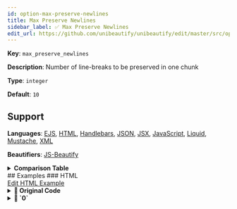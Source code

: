 ```yaml
---
id: option-max-preserve-newlines
title: Max Preserve Newlines
sidebar_label: ✅ Max Preserve Newlines
edit_url: https://github.com/unibeautify/unibeautify/edit/master/src/options.ts
---
```

**Key**: `max_preserve_newlines`

**Description**: Number of line-breaks to be preserved in one chunk

**Type**: `integer`

**Default**: `10`

## Support
**Languages**: [EJS](/docs/language-ejs.html), [HTML](/docs/language-html.html), [Handlebars](/docs/language-handlebars.html), [JSON](/docs/language-json.html), [JSX](/docs/language-jsx.html), [JavaScript](/docs/language-javascript.html), [Liquid](/docs/language-liquid.html), [Mustache](/docs/language-mustache.html), [XML](/docs/language-xml.html)

**Beautifiers**: [JS-Beautify](/docs/beautifier-js-beautify.html)

<details><summary><strong>Comparison Table</strong></summary>
| Language | [JS-Beautify](/docs/beautifier-js-beautify.html) |
| --- | --- |
| [EJS](/docs/language-ejs.html) | &#9989; |
| [HTML](/docs/language-html.html) | &#9989; |
| [Handlebars](/docs/language-handlebars.html) | &#9989; |
| [JSON](/docs/language-json.html) | &#9989; |
| [JSX](/docs/language-jsx.html) | &#9989; |
| [JavaScript](/docs/language-javascript.html) | &#9989; |
| [Liquid](/docs/language-liquid.html) | &#9989; |
| [Mustache](/docs/language-mustache.html) | &#9989; |
| [XML](/docs/language-xml.html) | &#9989; |
</details>
## Examples
### HTML
<div><a class="edit-page-link button" href="https://github.com/unibeautify/website/edit/master/docs/../examples/HTML/max_preserve_newlines.txt" target="_blank">Edit HTML Example</a></div>

<details><summary><strong>🚧 Original Code</strong></summary>
```HTML
<html>



<body>























<script>


console.log("hello world");


</script>


</body>



</html>
```
</details>
<details><summary><strong>🔧 `0`</strong></summary>
Using [JS-Beautify](/docs/beautifier-js-beautify.html) beautifier:
```HTML
<html>

<body>
  <script>
    console.log("hello world");
  </script>
</body>

</html>
```
<details><summary>Configuration</summary>
A `.unibeautify.json` file would look like the following:
```json
{
  "HTML": {
    "indent_size": 2,
    "indent_char": " ",
    "max_preserve_newlines": 0
  }
}
```
</details>
<details><summary>Difference from original</summary>
```diff
Index: 0
===================================================================
--- 0	Original
+++ 0	Beautified
@@ -1,42 +1,9 @@
 <html>␊
 ␊
-␊
-␊
 <body>␊
-␊
-␊
-␊
-␊
-␊
-␊
-␊
-␊
-␊
-␊
-␊
-␊
-␊
-␊
-␊
-␊
-␊
-␊
-␊
-␊
-␊
-␊
-␊
-<script>␊
-␊
-␊
-console.log("hello␣world");␊
-␊
-␊
-</script>␊
-␊
-␊
+␣␣<script>␊
+␣␣␣␣console.log("hello␣world");␊
+␣␣</script>␊
 </body>␊
 ␊
-␊
-␊
 </html>
\ No newline at end of file

```
</details>
</details>
<details><summary><strong>🔧 `10`</strong></summary>
Using [JS-Beautify](/docs/beautifier-js-beautify.html) beautifier:
```HTML
<html>



<body>










  <script>
    console.log("hello world");
  </script>


</body>



</html>
```
<details><summary>Configuration</summary>
A `.unibeautify.json` file would look like the following:
```json
{
  "HTML": {
    "indent_size": 2,
    "indent_char": " ",
    "max_preserve_newlines": 10
  }
}
```
</details>
<details><summary>Difference from original</summary>
```diff
Index: 10
===================================================================
--- 10	Original
+++ 10	Beautified
@@ -12,30 +12,13 @@
 ␊
 ␊
 ␊
 ␊
+␣␣<script>␊
+␣␣␣␣console.log("hello␣world");␊
+␣␣</script>␊
 ␊
 ␊
-␊
-␊
-␊
-␊
-␊
-␊
-␊
-␊
-␊
-␊
-␊
-<script>␊
-␊
-␊
-console.log("hello␣world");␊
-␊
-␊
-</script>␊
-␊
-␊
 </body>␊
 ␊
 ␊
 ␊

```
</details>
</details>
<details><summary><strong>🔧 `20`</strong></summary>
Using [JS-Beautify](/docs/beautifier-js-beautify.html) beautifier:
```HTML
<html>



<body>




















  <script>
    console.log("hello world");
  </script>


</body>



</html>
```
<details><summary>Configuration</summary>
A `.unibeautify.json` file would look like the following:
```json
{
  "HTML": {
    "indent_size": 2,
    "indent_char": " ",
    "max_preserve_newlines": 20
  }
}
```
</details>
<details><summary>Difference from original</summary>
```diff
Index: 20
===================================================================
--- 20	Original
+++ 20	Beautified
@@ -22,20 +22,13 @@
 ␊
 ␊
 ␊
 ␊
+␣␣<script>␊
+␣␣␣␣console.log("hello␣world");␊
+␣␣</script>␊
 ␊
 ␊
-␊
-<script>␊
-␊
-␊
-console.log("hello␣world");␊
-␊
-␊
-</script>␊
-␊
-␊
 </body>␊
 ␊
 ␊
 ␊

```
</details>
</details>